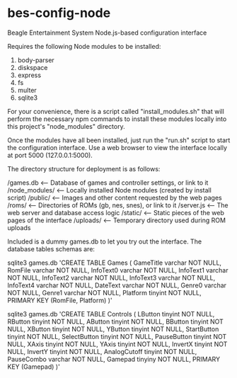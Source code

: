 # bes-config-node
Beagle Entertainment System Node.js-based configuration interface

Requires the following Node modules to be installed:

1. body-parser
2. diskspace
3. express
4. fs
5. multer
6. sqlite3

For your convenience, there is a script called "install_modules.sh" that
will perform the necessary npm commands to install these modules locally
into this project's "node_modules" directory.

Once the modules have all been installed, just run the "run.sh" script to
start the configuration interface. Use a web browser to view the interface
locally at port 5000 (127.0.0.1:5000).

The directory structure for deployment is as follows:

/games.db  <-- Database of games and controller settings, or link to it
/node_modules/  <-- Locally installed Node modules (created by install script)
/public/  <-- Images and other content requested by the web pages
/roms/  <-- Directories of ROMs (gb, nes, snes), or link to it
/server.js  <-- The web server and database access logic
/static/  <-- Static pieces of the web pages of the interface
/uploads/  <-- Temporary directory used during ROM uploads

Included is a dummy games.db to let you try out the interface. The database
tables schemas are:

sqlite3 games.db 'CREATE TABLE Games ( GameTitle varchar NOT NULL, RomFile varchar NOT NULL, InfoText0 varchar NOT NULL, InfoText1 varchar NOT NULL, InfoText2 varchar NOT NULL, InfoText3 varchar NOT NULL, InfoText4 varchar NOT NULL, DateText varchar NOT NULL, Genre0 varchar NOT NULL, Genre1 varchar NOT NULL, Platform tinyint NOT NULL, PRIMARY KEY (RomFile, Platform) )'

sqlite3 games.db 'CREATE TABLE Controls ( LButton tinyint NOT NULL, RButton tinyint NOT NULL, AButton tinyint NOT NULL, BButton tinyint NOT NULL, XButton tinyint NOT NULL, YButton tinyint NOT NULL, StartButton tinyint NOT NULL, SelectButton tinyint NOT NULL, PauseButton tinyint NOT NULL, XAxis tinyint NOT NULL, YAxis tinyint NOT NULL, InvertX tinyint NOT NULL, InvertY tinyint NOT NULL, AnalogCutoff tinyint NOT NULL, PauseCombo varchar NOT NULL, Gamepad tinyiny NOT NULL, PRIMARY KEY (Gamepad) )'

